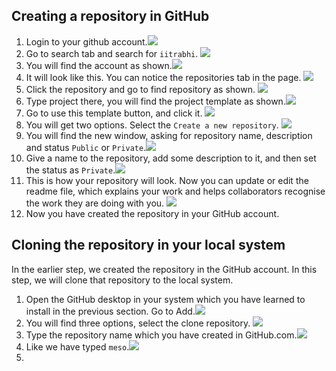 ## Creating a repository in GitHub
1. Login to your github account.![](attachments/Screenshot%202024-03-16%20at%205.16.43%20AM.png)
2. Go to search tab and search for `iitrabhi`. ![](attachments/Screenshot%202024-03-16%20at%205.17.15%20AM.png)
3. You will find the account as shown.![](attachments/Screenshot%202024-03-16%20at%205.17.40%20AM%202.png)
4. It will look like this. You can notice the repositories tab in the page. ![](attachments/Screenshot%202024-03-16%20at%205.18.42%20AM.png)
5. Click the repository and go to find repository as shown. ![](attachments/Screenshot%202024-03-16%20at%205.19.03%20AM.png)
6. Type project there, you will find the project template as shown.![](attachments/Screenshot%202024-03-16%20at%205.19.31%20AM.png)
7. Go to use this template button, and click it. ![](attachments/Screenshot%202024-03-16%20at%205.19.47%20AM.png)
8. You will get two options. Select the `Create a new repository`. ![](attachments/Screenshot%202024-03-16%20at%205.43.06%20AM.png)
9. You will find the new window, asking for repository name, description and status `Public` or `Private`.![](attachments/Screenshot%202024-03-16%20at%205.20.02%20AM.png)
10. Give a name to the repository, add some description to it, and then set the status as `Private`.![](attachments/Screenshot%202024-03-16%20at%205.21.35%20AM.png)
11. This is how your repository will look. Now you can update or edit the readme file, which explains your work and helps collaborators recognise the work they are doing with you. ![](attachments/Screenshot%202024-03-16%20at%205.22.12%20AM.png)
12. Now you have created the repository in your GitHub account. 
## Cloning the repository in your local system
In the earlier step, we created the repository in the GitHub account. In this step, we will clone that repository to the local system.
1. Open the GitHub desktop in your system which you have learned to install in the previous section. Go to Add.![](attachments/Screenshot%202024-03-16%20at%205.24.00%20AM.png)
2. You will find three options, select the clone repository. ![](attachments/Screenshot%202024-03-16%20at%205.24.16%20AM.png)
3. Type the repository name which you have created in GitHub.com.![](attachments/Screenshot%202024-03-16%20at%205.24.28%20AM.png)
4. Like we have typed `meso`.![](attachments/Screenshot%202024-03-16%20at%205.24.44%20AM.png)
5. 